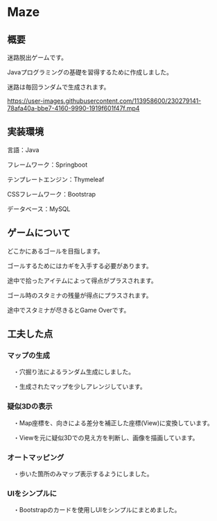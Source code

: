 # Maze

## 概要
迷路脱出ゲームです。

Javaプログラミングの基礎を習得するために作成しました。

迷路は毎回ランダムで生成されます。

https://user-images.githubusercontent.com/113958600/230279141-78afa40a-bbe7-4160-9990-1919f601f47f.mp4


## 実装環境

言語：Java

フレームワーク：Springboot

テンプレートエンジン：Thymeleaf

CSSフレームワーク：Bootstrap

データベース：MySQL

## ゲームについて
どこかにあるゴールを目指します。

ゴールするためにはカギを入手する必要があります。

途中で拾ったアイテムによって得点がプラスされます。

ゴール時のスタミナの残量が得点にプラスされます。

途中でスタミナが尽きるとGame Overです。

## 工夫した点

### マップの生成

　・穴掘り法によるランダム生成にしました。

　・生成されたマップを少しアレンジしています。
 
### 疑似3Dの表示

　・Map座標を、向きによる差分を補正した座標(View)に変換しています。
 
　・Viewを元に疑似3Dでの見え方を判断し、画像を描画しています。

### オートマッピング

　・歩いた箇所のみマップ表示するようにしました。

### UIをシンプルに

　・Bootstrapのカードを使用しUIをシンプルにまとめました。

